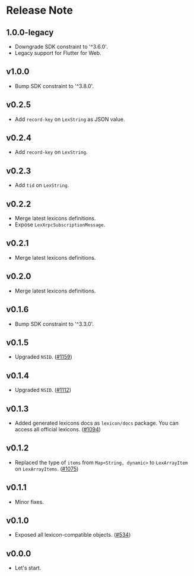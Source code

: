 # Release Note

## 1.0.0-legacy

- Downgrade SDK constraint to '^3.6.0'.
- Legacy support for Flutter for Web.

## v1.0.0

- Bump SDK constraint to '^3.8.0'.

## v0.2.5

- Add `record-key` on `LexString` as JSON value.

## v0.2.4

- Add `record-key` on `LexString`.

## v0.2.3

- Add `tid` on `LexString`.

## v0.2.2

- Merge latest lexicons definitions.
- Expose `LexXrpcSubscriptionMessage`.

## v0.2.1

- Merge latest lexicons definitions.

## v0.2.0

- Merge latest lexicons definitions.

## v0.1.6

- Bump SDK constraint to '^3.3.0'.

## v0.1.5

- Upgraded `NSID`. ([#1159](https://github.com/myConsciousness/atproto.dart/issues/1159))

## v0.1.4

- Upgraded `NSID`. ([#1112](https://github.com/myConsciousness/atproto.dart/issues/1112))

## v0.1.3

- Added generated lexicons docs as `lexicon/docs` package. You can access all official lexicons. ([#1094](https://github.com/myConsciousness/atproto.dart/issues/1094))

## v0.1.2

- Replaced the type of `items` from `Map<String, dynamic>` to `LexArrayItem` on `LexArrayItems`. ([#1075](https://github.com/myConsciousness/atproto.dart/issues/1075))

## v0.1.1

- Minor fixes.

## v0.1.0

- Exposed all lexicon-compatible objects. ([#534](https://github.com/myConsciousness/atproto.dart/issues/534))

## v0.0.0

- Let's start.
